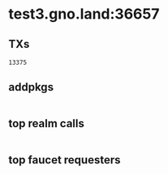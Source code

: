 # test3.gno.land:36657

## TXs
```
13375
```

## addpkgs
```
```

## top realm calls
```
```

## top faucet requesters
```
```

